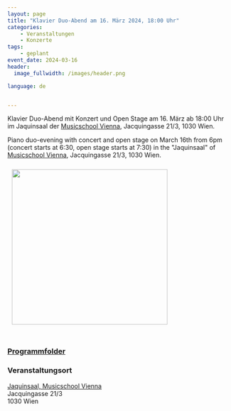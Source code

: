 ```yaml
---
layout: page
title: "Klavier Duo-Abend am 16. März 2024, 18:00 Uhr"
categories:
    - Veranstaltungen
    - Konzerte
tags:
    - geplant
event_date: 2024-03-16
header:
  image_fullwidth: /images/header.png

language: de


---
```



Klavier Duo-Abend mit Konzert und Open Stage am 16. März ab 18:00 Uhr im Jaquinsaal der [Musicschool Vienna](https://www.musicschoolvienna.com/), Jacquingasse 21/3, 1030 Wien.

Piano duo-evening with concert and open stage on March 16th from 6pm (concert starts at 6:30, open stage starts at 7:30) in the "Jaquinsaal" of [Musicschool Vienna](https://www.musicschoolvienna.com/), Jacquingasse 21/3, 1030 Wien.

<a href="/images/poster-2024-03-16.png"><img src="/images/poster-2024-03-16.png" style="float:left;" width="350px" hspace="10" vspace="10"></a>


<div style="clear: both;">&nbsp;</div>

### [Programmfolder](/files/2024-03-16-programm.pdf)

### Veranstaltungsort

<a href="https://www.arco-wien.at/">Jaquinsaal, Musicschool Vienna</a><br>
Jacquingasse 21/3<br>
1030 Wien<br>



<div
    data-service="googlemaps"
    data-id="!1m18!1m12!1m3!1d2659.7192873558456!2d16.38269097653893!3d48.1927598473177!2m3!1f0!2f0!3f0!3m2!1i1024!2i768!4f13.1!3m3!1m2!1s0x476d07635e60be51%3A0x1de7d0f1390ff2c0!2sJacquingasse%2021%2C%201030%20Wien!5e0!3m2!1sen!2sat!4v1704910538354!5m2!1sen!2sat"
    data-autoscale
></div>


